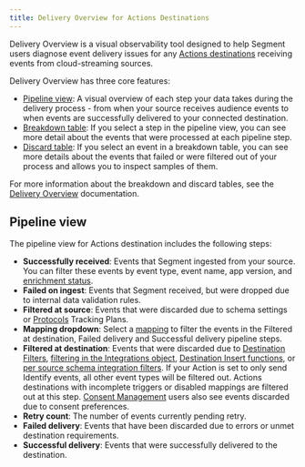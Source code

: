 ```yaml
---
title: Delivery Overview for Actions Destinations
---
```


Delivery Overview is a visual observability tool designed to help Segment users diagnose event delivery issues for any [Actions destinations](/docs/connections/destinations/actions/) receiving events from cloud-streaming sources.

Delivery Overview has three core features:

- [Pipeline view](#pipeline-view): A visual overview of each step your data takes during the delivery process \- from when your source receives audience events to when events are successfully delivered to your connected destination.  
- [Breakdown table](/docs/monitoring/delivery-overview): If you select a step in the pipeline view, you can see more detail about the events that were processed at each pipeline step.  
- [Discard table](/docs/monitoring/delivery-overview): If you select an event in a breakdown table, you can see more details about the events that failed or were filtered out of your process and allows you to inspect samples of them.

For more information about the breakdown and discard tables, see the [Delivery Overview](/docs/monitoring/delivery-overview) documentation.

## Pipeline view

The pipeline view for Actions destination includes the following steps:

- **Successfully received**: Events that Segment ingested from your source. You can filter these events by event type, event name, app version, and [enrichment status](/docs/unify/data-graph/linked-events/).  
- **Failed on ingest**: Events that Segment received, but were dropped due to internal data validation rules.  
- **Filtered at source**: Events that were discarded due to schema settings or [Protocols](/docs/protocols/) Tracking Plans.  
- **Mapping dropdown**: Select a [mapping](/docs/connections/destinations/actions/#customize-mappings) to filter the events in the Filtered at destination, Failed delivery and Successful delivery pipeline steps.  
- **Filtered at destination**: Events that were discarded due to [Destination Filters](/docs/guides/filtering-data/#destination-filters), [filtering in the Integrations object](/docs/guides/filtering-data/#filtering-with-the-integrations-object), [Destination Insert functions](/docs/connections/functions/insert-functions/), or [per source schema integration filters](/docs/guides/filtering-data/#per-source-schema-integrations-filters). If your Action is set to only send Identify events, all other event types will be filtered out. Actions destinations with incomplete triggers or disabled mappings are filtered out at this step. [Consent Management](/docs/privacy/consent-management/) users also see events discarded due to consent preferences.  
- **Retry count**: The number of events currently pending retry.  
- **Failed delivery**: Events that have been discarded due to errors or unmet destination requirements.  
- **Successful delivery**: Events that were successfully delivered to the destination.